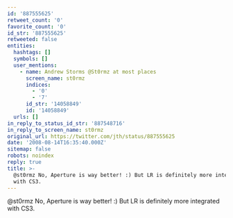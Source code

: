 ```yaml
---
id: '887555625'
retweet_count: '0'
favorite_count: '0'
id_str: '887555625'
retweeted: false
entities:
  hashtags: []
  symbols: []
  user_mentions:
    - name: Andrew Storms @St0rmz at most places
      screen_name: st0rmz
      indices:
        - '0'
        - '7'
      id_str: '14058849'
      id: '14058849'
  urls: []
in_reply_to_status_id_str: '887548716'
in_reply_to_screen_name: st0rmz
original_url: https://twitter.com/jth/status/887555625
date: '2008-08-14T16:35:40.000Z'
sitemap: false
robots: noindex
reply: true
title: >-
  @st0rmz No, Aperture is way better! :) But LR is definitely more integrated
  with CS3.
---
```


@st0rmz No, Aperture is way better! :) But LR is definitely more integrated with CS3.